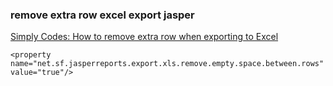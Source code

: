 ### remove extra row excel export jasper


[Simply Codes: How to remove extra row when exporting to Excel](http://simplycodes.blogspot.com/2018/07/how-to-remove-extra-row-when-exporting.html "Simply Codes: How to remove extra row when exporting to Excel")




```shell
<property name="net.sf.jasperreports.export.xls.remove.empty.space.between.rows" value="true"/>
```
